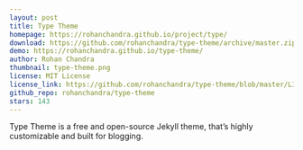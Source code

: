 ```yaml
---
layout: post
title: Type Theme
homepage: https://rohanchandra.github.io/project/type/
download: https://github.com/rohanchandra/type-theme/archive/master.zip
demo: https://rohanchandra.github.io/type-theme/
author: Rohan Chandra
thumbnail: type-theme.png
license: MIT License
license_link: https://github.com/rohanchandra/type-theme/blob/master/LICENSE
github_repo: rohanchandra/type-theme
stars: 143
---
```


Type Theme is a free and open-source Jekyll theme, that’s highly
customizable and built for blogging.
